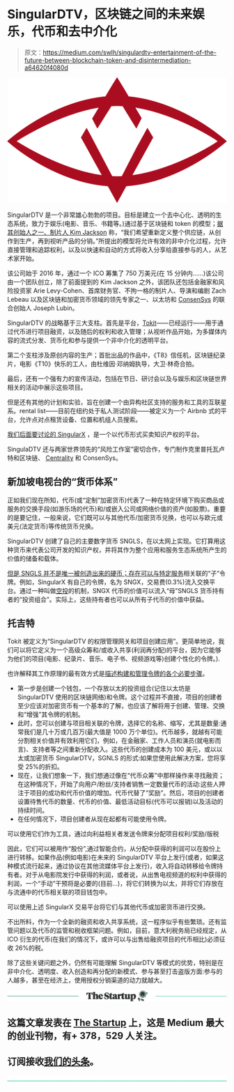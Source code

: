 # SingularDTV，区块链之间的未来娱乐，代币和去中介化

> 原文：<https://medium.com/swlh/singulardtv-entertainment-of-the-future-between-blockchain-token-and-disintermediation-a64620f4080d>

![](img/88ea70e626f0cdbfaae1e3b52b1a59e7.png)

SingularDTV 是一个非常雄心勃勃的项目。目标是建立一个去中心化、透明的生态系统，致力于娱乐(电影、音乐、书籍等。)通过基于区块链和 token 的模型；[据其创始人之一、制片人 Kim Jackson](https://www.digitaltveurope.com/2018/09/16/blockchain-company-singulardtv-to-launch-distribution-portal/) 称，“我们希望重新定义整个供应链，从创作到生产，再到视听产品的分销。”所提出的模型将允许有效的非中介化过程，允许直接管理和追踪权利，以及以快速和自动的方式将收入分享给直接参与的人，从艺术家开始。

该公司始于 2016 年，通过一个 ICO 筹集了 750 万美元(在 15 分钟内……)该公司由一个团队创立，除了前面提到的 Kim Jackson 之外，该团队还包括金融家和风险投资家 Arie Levy-Cohen、首席财务官、不拘一格的制片人、导演和编剧 Zach Lebeau 以及区块链和加密货币领域的领先专家之一、以太坊和 [ConsenSys](https://new.consensys.net/) 的联合创始人 Joseph Lubin。

SingularDTV 的战略基于三大支柱。首先是平台，[Tokit](https://tokit.io/)——已经运行——用于通过代币进行项目融资，以及随后的权利和收入管理；从视听作品开始，为多媒体内容的流式分发、货币化和参与提供一个非中介化的透明平台。

第二个支柱涉及原创内容的生产；首批出品的作品中，《T8》信任机，区块链纪录片，电影《T10》快乐的工人，由杜维因·邓纳姆执导，大卫·林奇合拍。

最后，还有一个强有力的宣传活动，包括在节日、研讨会以及与娱乐和区块链世界相关的活动中展示这些项目。

但是还有其他的计划和实验，旨在创建一个由异构社区支持的服务和工具的互联星系。rental list——目前在纽约处于私人测试阶段——被定义为一个 Airbnb 式的平台，允许点对点租赁设备、位置和机组人员搜索。

[我们后面要讨论的 SingularX](https://ex.singularx.com/exchange/SNGLS/ETH) ，是一个以代币形式买卖知识产权的平台。

SingulaDTV 还与两家世界领先的“风险工作室”密切合作，专门制作克里普托瓦卢特和区块链、 [Centrality](https://www.centrality.ai/) 和 ConsenSys。

## 新加坡电视台的“货币体系”

正如我们现在所知，代币(或“定制”加密货币)代表了一种在特定环境下购买商品或服务的交换手段(如游乐场的代币)和/或嵌入公司或网络价值的资产(如股票)。重要的是要记住，一般来说，它们既可以与其他代币/加密货币兑换，也可以与欧元或美元(法定货币)等传统货币兑换。

SingularDTV 创建了自己的主要数字货币 SNGLS，在以太网上实现。它打算用这种货币来代表公司开发的知识产权，并将其作为整个应用和服务生态系统所产生的价值的储备和载体。

[但是 SNGLS 并不是唯一被创造出来的硬币；存在可以与特定服务](/singulardtv/the-encyclopedia-of-singulardtv-194366d0c854)相关联的“子”令牌。例如，SingularX 有自己的令牌，名为 SNGX，交易费(0.3%)流入交换平台。通过一种叫做[空投](/@SingularDTV/omg-to-sngls-airdropping-airdropped-tokens-eec160f2bfb0)的机制，SNGX 代币的价值可以流入“母”SNGLS 货币持有者的“投资组合”。实际上，这些持有者也可以从所有子代币的价值中获益。

## 托吉特

Tokit 被定义为“SingularDTV 的权限管理网关和项目创建应用”。更简单地说，我们可以将它定义为一个高级众筹和/或收入共享(利润再分配)的平台，因为它能够为他们的项目(电影、纪录片、音乐、电子书、视频游戏等)创建个性化的令牌。).

也许解释其工作原理的最有效方式是[描述构建和管理令牌的各个必要步骤](https://tokit.io/faq)。

*   第一步是创建一个钱包，一个存放以太的投资组合(记住以太坊是 SingularDTV 使用的区块链网络)和令牌。这个过程并不直接，项目的创建者至少应该对加密货币有一个基本的了解，也应该了解将用于创建、管理、交换和“增强”其令牌的机制。
*   此时，您可以创建与项目相关联的令牌，选择它的名称、缩写，尤其是数量:通常我们是几十万或几百万(最大值是 1000 万个单位)。代币越多，就越有可能分割相关价值并有效利用它们，例如，在金融家、工作人员和演员(就电影而言)、支持者等之间重新分配收入。这些代币的创建成本为 100 美元，或以以太或加密货币 SingularDTV，SGNLS 的形式:如果您使用此解决方案，您将享受 25%的折扣。
*   现在，让我们想象一下，我们想通过像在“代币众筹”中那样操作来寻找融资；在这种情况下，开始了向用户/粉丝/支持者销售一定数量代币的活动:这些人押注于项目的成功和代币价值的增加。代币代替了“奖励”。然后，项目的创建者设置待售代币的数量、代币的价值、最低活动目标(代币可以报销)以及活动的持续时间。
*   在任何情况下，项目创建者从现在起都有可能使用令牌。

可以使用它们作为工具，通过向利益相关者发送令牌来分配项目权利/奖励/版税

因此，它们可以被用作“股份”,通过智能合约，从分配中获得的利润可以在股份上进行转移。如果作品(例如电影)在未来的 SingularDTV 平台上发行(或者，如果这种模式流行起来，通过协议在其他流媒体平台上发行)，收入将自动转移给令牌持有者。对于从电影院发行中获得的利润，或者说，从出售电视频道的权利中获得的利润，一个“手动”干预将是必要的(目前…)，将它们转换为以太，并将它们存放在与流通中的代币相关联的项目钱包中。

可以使用上述 SingularX 交易平台将它们与其他代币或加密货币进行交换。

不出所料，作为一个全新的融资和收入共享系统，这一程序似乎有些繁琐。还有监管问题以及代币的监管和税收框架问题。例如，目前，意大利税务局已经规定，从 ICO 衍生的代币(在我们的情况下，或许可以与出售给融资项目的代币相比)必须征收 26%的税。

除了这些关键问题之外，仍然有可能理解 SingularDTV 等模式的优势，特别是在非中介化、透明度、收入创造和再分配的新模式、参与甚至打击盗版方面:参与的人越多，甚至在经济上，使用授权分销渠道的动力就越大。

[![](img/308a8d84fb9b2fab43d66c117fcc4bb4.png)](https://medium.com/swlh)

## 这篇文章发表在 [The Startup](https://medium.com/swlh) 上，这是 Medium 最大的创业刊物，有+ 378，529 人关注。

## 订阅接收[我们的头条](http://growthsupply.com/the-startup-newsletter/)。

[![](img/b0164736ea17a63403e660de5dedf91a.png)](https://medium.com/swlh)